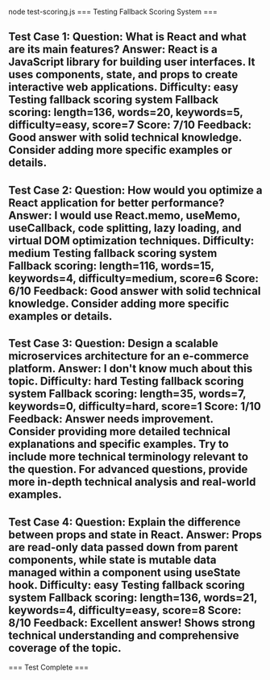 node test-scoring.js
=== Testing Fallback Scoring System ===

Test Case 1:
Question: What is React and what are its main features?
Answer: React is a JavaScript library for building user interfaces. It uses components, state, and props to create interactive web applications.
Difficulty: easy
Testing fallback scoring system
Fallback scoring: length=136, words=20, keywords=5, difficulty=easy, score=7
Score: 7/10
Feedback: Good answer with solid technical knowledge. Consider adding more specific examples or details.
---

Test Case 2:
Question: How would you optimize a React application for better performance?
Answer: I would use React.memo, useMemo, useCallback, code splitting, lazy loading, and virtual DOM optimization techniques.
Difficulty: medium
Testing fallback scoring system
Fallback scoring: length=116, words=15, keywords=4, difficulty=medium, score=6
Score: 6/10
Feedback: Good answer with solid technical knowledge. Consider adding more specific examples or details.
---

Test Case 3:
Question: Design a scalable microservices architecture for an e-commerce platform.
Answer: I don't know much about this topic.
Difficulty: hard
Testing fallback scoring system
Fallback scoring: length=35, words=7, keywords=0, difficulty=hard, score=1
Score: 1/10
Feedback: Answer needs improvement. Consider providing more detailed technical explanations and specific examples. Try to include more technical terminology relevant to the question. For advanced questions, provide more in-depth technical analysis and real-world examples.
---

Test Case 4:
Question: Explain the difference between props and state in React.
Answer: Props are read-only data passed down from parent components, while state is mutable data managed within a component using useState hook.
Difficulty: easy
Testing fallback scoring system
Fallback scoring: length=136, words=21, keywords=4, difficulty=easy, score=8
Score: 8/10
Feedback: Excellent answer! Shows strong technical understanding and comprehensive coverage of the topic.
---

=== Test Complete ===
